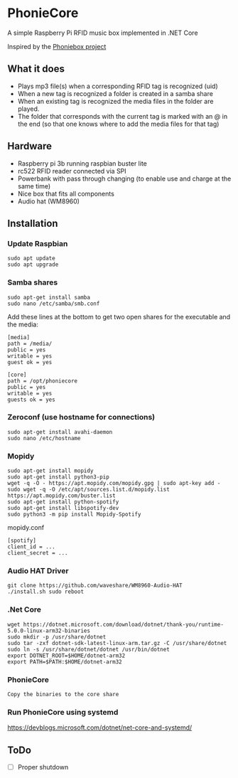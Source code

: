 # PhonieCore
A simple Raspberry Pi RFID music box implemented in .NET Core 

Inspired by the [Phoniebox project](http://phoniebox.de)

## What it does
- Plays mp3 file(s) when a corresponding RFID tag is recognized (uid)
- When a new tag is recognized a folder is created in a samba share
- When an existing tag is recognized the media files in the folder are played. 
- The folder that corresponds with the current tag is marked with an @ in the end (so that one knows where to add the media files for that tag)

## Hardware
- Raspberry pi 3b running raspbian buster lite
- rc522 RFID reader connected via SPI
- Powerbank with pass through changing (to enable use and charge at the same time)
- Nice box that fits all components
- Audio hat (WM8960)

## Installation
### Update Raspbian
```
sudo apt update
sudo apt upgrade
```

### Samba shares
```
sudo apt-get install samba
sudo nano /etc/samba/smb.conf
```
Add these lines at the bottom to get two open shares for the executable and the media:
```
[media]
path = /media/
public = yes
writable = yes
guest ok = yes

[core]
path = /opt/phoniecore
public = yes
writable = yes
guests ok = yes
```

### Zeroconf (use hostname for connections) 
```
sudo apt-get install avahi-daemon
sudo nano /etc/hostname
```

### Mopidy
```
sudo apt-get install mopidy
sudo apt-get install python3-pip
wget -q -O - https://apt.mopidy.com/mopidy.gpg | sudo apt-key add -
sudo wget -q -O /etc/apt/sources.list.d/mopidy.list https://apt.mopidy.com/buster.list
sudo apt-get install python-spotify
sudo apt-get install libspotify-dev
sudo python3 -m pip install Mopidy-Spotify
```
mopidy.conf
```
[spotify]
client_id = ...
client_secret = ...
```

### Audio HAT Driver
```
git clone https://github.com/waveshare/WM8960-Audio-HAT
./install.sh sudo reboot
```

### .Net Core
```
wget https://dotnet.microsoft.com/download/dotnet/thank-you/runtime-5.0.0-linux-arm32-binaries
sudo mkdir -p /usr/share/dotnet
sudo tar -zxf dotnet-sdk-latest-linux-arm.tar.gz -C /usr/share/dotnet
sudo ln -s /usr/share/dotnet/dotnet /usr/bin/dotnet
export DOTNET_ROOT=$HOME/dotnet-arm32
export PATH=$PATH:$HOME/dotnet-arm32
```

### PhonieCore
```
Copy the binaries to the core share
```

### Run PhonieCore using systemd
https://devblogs.microsoft.com/dotnet/net-core-and-systemd/

## ToDo
- [ ] Proper shutdown

